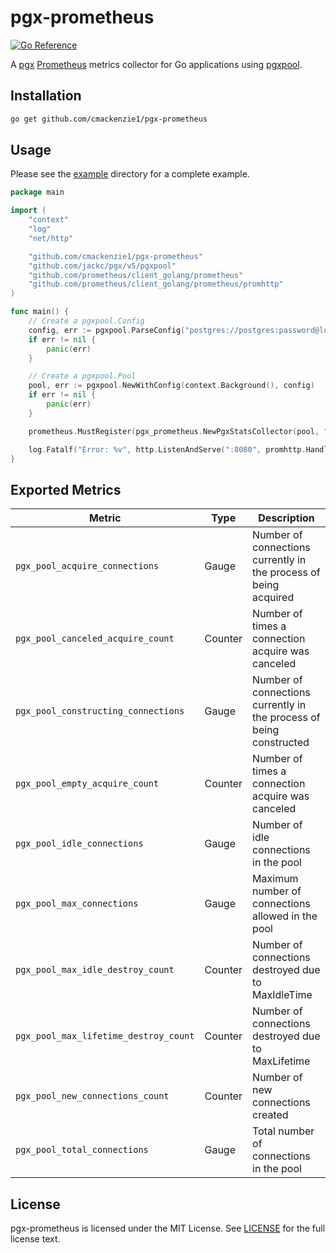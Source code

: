 # pgx-prometheus

[![Go Reference](https://pkg.go.dev/badge/github.com/cmackenzie1/pgx-prometheus.svg)](https://pkg.go.dev/github.com/cmackenzie1/pgx-prometheus)

A [pgx](https://github.com/jackc/pgx) [Prometheus](https://prometheus.io/) metrics collector for Go applications
using [pgxpool](https://pkg.go.dev/github.com/jackc/pgx/v5/pgxpool).

## Installation

```bash
go get github.com/cmackenzie1/pgx-prometheus
```

## Usage

Please see the [example](./_example) directory for a complete example.

```go
package main

import (
	"context"
	"log"
	"net/http"

	"github.com/cmackenzie1/pgx-prometheus"
	"github.com/jackc/pgx/v5/pgxpool"
	"github.com/prometheus/client_golang/prometheus"
	"github.com/prometheus/client_golang/prometheus/promhttp"
)

func main() {
	// Create a pgxpool.Config
	config, err := pgxpool.ParseConfig("postgres://postgres:password@localhost:5432/?sslmode=disable")
	if err != nil {
		panic(err)
	}

	// Create a pgxpool.Pool
	pool, err := pgxpool.NewWithConfig(context.Background(), config)
	if err != nil {
		panic(err)
	}

	prometheus.MustRegister(pgx_prometheus.NewPgxStatsCollector(pool, "database"))

	log.Fatalf("Error: %v", http.ListenAndServe(":8080", promhttp.Handler()))
}
```

## Exported Metrics

| Metric                                | Type    | Description                                                         |
|---------------------------------------|---------|---------------------------------------------------------------------|
| `pgx_pool_acquire_connections`        | Gauge   | Number of connections currently in the process of being acquired    |
| `pgx_pool_canceled_acquire_count`     | Counter | Number of times a connection acquire was canceled                   |
| `pgx_pool_constructing_connections`   | Gauge   | Number of connections currently in the process of being constructed |
| `pgx_pool_empty_acquire_count`        | Counter | Number of times a connection acquire was canceled                   |
| `pgx_pool_idle_connections`           | Gauge   | Number of idle connections in the pool                              |
| `pgx_pool_max_connections`            | Gauge   | Maximum number of connections allowed in the pool                   |
| `pgx_pool_max_idle_destroy_count`     | Counter | Number of connections destroyed due to MaxIdleTime                  |
| `pgx_pool_max_lifetime_destroy_count` | Counter | Number of connections destroyed due to MaxLifetime                  |
| `pgx_pool_new_connections_count`      | Counter | Number of new connections created                                   |
| `pgx_pool_total_connections`          | Gauge   | Total number of connections in the pool                             |

## License

pgx-prometheus is licensed under the MIT License. See [LICENSE](./LICENSE) for the full license text.